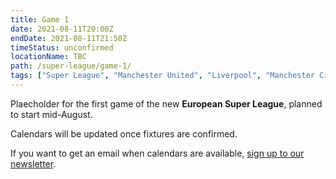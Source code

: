 ```yaml
---
title: Game 1
date: 2021-08-11T20:00Z
endDate: 2021-08-11T21:50Z
timeStatus: unconfirmed
locationName: TBC
path: /super-league/game-1/
tags: ["Super League", "Manchester United", "Liverpool", "Manchester City", "Arsenal", "Chelsea", "Tottenham", "Real Madrid", "Barcelona", "Atlético Madrid", "Juventus", "AC Milan", "Inter Milan"]
---
```


Plaecholder for the first game of the new **European Super League**, planned to start mid-August.

Calendars will be updated once fixtures are confirmed. 

If you want to get an email when calendars are available, [sign up to our newsletter](http://eepurl.com/hvtz2b).